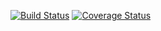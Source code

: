
[![Build Status](https://travis-ci.org/Bloody121/Test1.svg?branch=master)](https://travis-ci.org/Bloody121/Test1)
[![Coverage Status](https://coveralls.io/repos/github/Bloody121/Test1/badge.svg?branch=master)](https://coveralls.io/github/Bloody121/Test1?branch=master)
